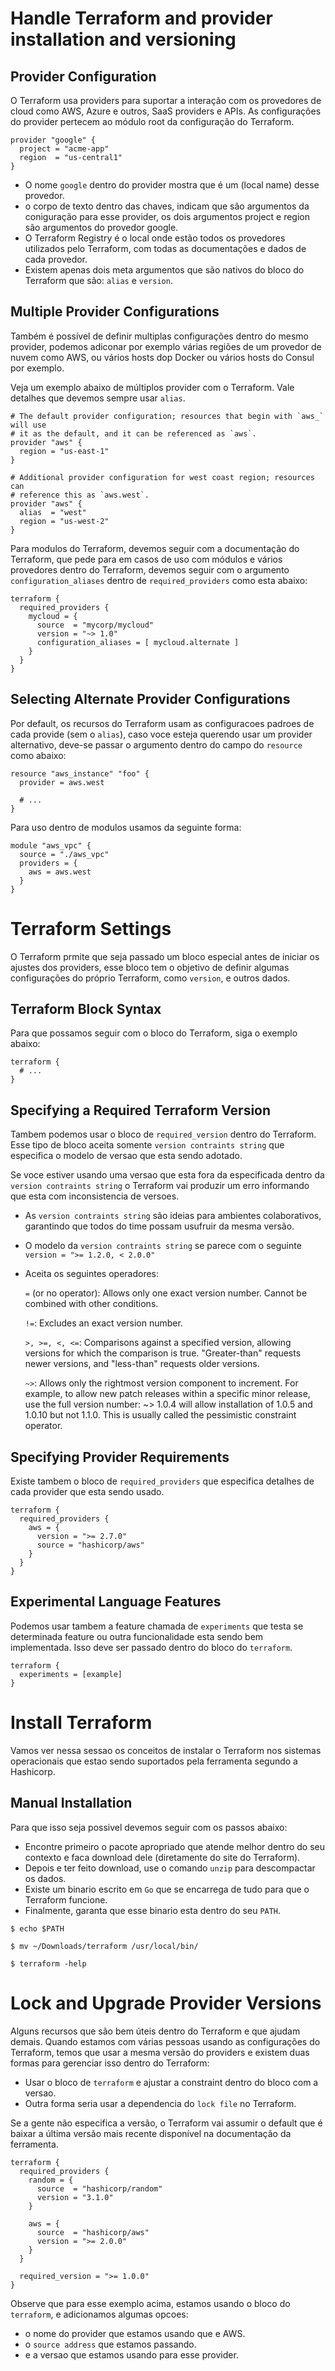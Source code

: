 # Handle Terraform and provider installation and versioning

##  Provider Configuration
O Terraform usa providers para suportar a interação com os provedores de cloud como AWS, Azure e outros, SaaS providers e APIs. As configurações do provider pertecem ao módulo root da configuração do Terraform.

```hcl
provider "google" {
  project = "acme-app"
  region  = "us-central1"
}
```

- O nome `google` dentro do provider mostra que é um (local name) desse provedor.
- o corpo de texto dentro das chaves, indicam que são argumentos da coniguração para esse provider, os dois argumentos project e region são argumentos do provedor google.
- O Terraform Registry é o local onde estão todos os provedores utilizados pelo Terraform, com todas as documentações e dados de cada provedor.
- Existem apenas dois meta argumentos que são nativos do bloco do Terraform que são: `alias` e `version`.

## Multiple Provider Configurations
Também é possível de definir multiplas configurações dentro do mesmo provider, podemos adiconar por exemplo várias regiões de um provedor de nuvem como AWS, ou vários hosts dop Docker ou vários hosts do Consul por exemplo.

Veja um exemplo abaixo de múltiplos provider com o Terraform. Vale detalhes que  devemos sempre usar `alias`.

```hcl
# The default provider configuration; resources that begin with `aws_` will use
# it as the default, and it can be referenced as `aws`.
provider "aws" {
  region = "us-east-1"
}

# Additional provider configuration for west coast region; resources can
# reference this as `aws.west`.
provider "aws" {
  alias  = "west"
  region = "us-west-2"
}
```

Para modulos do Terraform, devemos seguir com a documentação do Terraform, que pede para em casos de uso com módulos e vários provedores dentro do Terraform, devemos seguir com o argumento `configuration_aliases` dentro de `required_providers` como esta abaixo:

```hcl
terraform {
  required_providers {
    mycloud = {
      source  = "mycorp/mycloud"
      version = "~> 1.0"
      configuration_aliases = [ mycloud.alternate ]
    }
  }
}
```
## Selecting Alternate Provider Configurations
Por default, os recursos do Terraform usam as configuracoes padroes de cada provide (sem o `alias`), caso voce esteja querendo usar um provider alternativo, deve-se passar o argumento dentro do campo do `resource` como abaixo:

```hcl
resource "aws_instance" "foo" {
  provider = aws.west

  # ...
}
```

Para uso dentro de modulos usamos da seguinte forma:

```hcl
module "aws_vpc" {
  source = "./aws_vpc"
  providers = {
    aws = aws.west
  }
}
```

# Terraform Settings
O Terraform prmite que seja passado um bloco especial antes de iniciar os ajustes dos providers, esse bloco tem o objetivo de definir algumas configurações do próprio Terraform, como `version`, e outros dados.

## Terraform Block Syntax
Para que possamos seguir com o bloco do Terraform, siga o exemplo abaixo:

```hcl
terraform {
  # ...
}
```

## Specifying a Required Terraform Version
Tambem podemos usar o bloco de `required_version` dentro do Terraform. Esse tipo de bloco aceita somente `version contraints string` que especifica o modelo de versao que esta sendo adotado.

Se voce estiver usando uma versao que esta fora da especificada dentro da `version contraints string` o Terraform vai produzir um erro informando que esta com inconsistencia de versoes.

- As `version contraints string` são ideias para ambientes colaborativos, garantindo que todos do time possam usufruir da mesma versão.
- O modelo da `version contraints string` se parece com o seguinte `version = ">= 1.2.0, < 2.0.0"`
- Aceita os seguintes operadores:
  
    `=` (or no operator): Allows only one exact version number. Cannot be combined with other conditions.

    `!=`: Excludes an exact version number.

    `>, >=, <, <=`: Comparisons against a specified version, allowing versions for which the comparison is true. "Greater-than" requests newer versions, and "less-than" requests older versions.

    `~>`: Allows only the rightmost version component to increment. For example, to allow new patch releases within a specific minor release, use the full version number: ~> 1.0.4 will allow installation of 1.0.5 and 1.0.10 but not 1.1.0. This is usually called the pessimistic constraint operator.

## Specifying Provider Requirements
Existe tambem o bloco de `required_providers` que especifica detalhes de cada provider que esta sendo usado.

```hcl
terraform {
  required_providers {
    aws = {
      version = ">= 2.7.0"
      source = "hashicorp/aws"
    }
  }
}
```

## Experimental Language Features
Podemos usar tambem a feature chamada de `experiments` que testa se determinada feature ou outra funcionalidade esta sendo bem implementada. Isso deve ser passado dentro do bloco do `terraform`.

```hcl
terraform {
  experiments = [example]
}
```

# Install Terraform
Vamos ver nessa sessao os conceitos de instalar o Terraform nos sistemas operacionais que estao sendo suportados pela ferramenta segundo a Hashicorp.

## Manual Installation
Para que isso seja possivel devemos seguir com os passos abaixo:

- Encontre primeiro o pacote apropriado que atende melhor dentro do seu contexto e faca download dele (diretamente do site do Terraform).
- Depois e ter feito download, use o comando `unzip` para descompactar os dados.
- Existe um binario escrito em `Go` que se encarrega de tudo para que o Terraform funcione.
- Finalmente, garanta que esse binario esta dentro do seu `PATH`.

`$ echo $PATH`

`$ mv ~/Downloads/terraform /usr/local/bin/`

`$ terraform -help`

# Lock and Upgrade Provider Versions
Alguns recursos que são bem úteis dentro do Terraform e que ajudam demais. Quando estamos com várias pessoas usando as configurações do Terraform, temos que usar a mesma versão do providers e existem duas formas para gerenciar isso dentro do Terraform:

- Usar o  bloco de `terraform` e ajustar a constraint dentro do bloco com a versao.
- Outra forma seria usar a dependencia do `lock file` no Terraform.

Se a gente não especifica a versão, o Terraform vai assumir o default que é baixar a última versão mais recente disponível na documentação da ferramenta.

```hcl
terraform {
  required_providers {
    random = {
      source  = "hashicorp/random"
      version = "3.1.0"
    }

    aws = {
      source  = "hashicorp/aws"
      version = ">= 2.0.0"
    }
  }

  required_version = ">= 1.0.0"
}
```

Observe que para esse exemplo acima, estamos usando o bloco do `terraform`, e adicionamos algumas opcoes:

- o nome do provider que estamos usando que e AWS.
- o `source address` que estamos passando.
- e a versao que estamos usando para esse provider.

